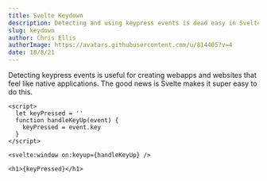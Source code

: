 ```yaml
---
title: Svelte Keydown
description: Detecting and using keypress events is dead easy in Svelte. Make your app feel native with a few lines of code.
slug: keydown
author: Chris Ellis
authorImage: https://avatars.githubusercontent.com/u/814405?v=4
date: 10/8/21
---
```


Detecting keypress events is useful for creating webapps and websites that feel like native applications. The good news is Svelte makes it super easy to do this.

```svelte
<script>
  let keyPressed = ''
  function handleKeyUp(event) {
    keyPressed = event.key
  }
</script>

<svelte:window on:keyup={handleKeyUp} />

<h1>{keyPressed}</h1>
```
